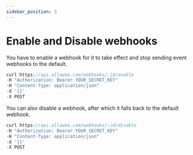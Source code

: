 ```yaml
---
sidebar_position: 3
---
```


# Enable and Disable webhooks

You have to enable a webhook for it to take effect and stop sending event webhooks to the default.

```js title="Sample Request"
curl https://api.allawee.com/webhooks/:id/enable
-H "Authorization: Bearer YOUR_SECRET_KEY"
-H "Content-Type: application/json"
-d '{}'
-X POST
```

You can also disable a webhook, after which it falls back to the default webhook.

```js title="Sample Request"
curl https://api.allawee.com/webhooks/:id/disable
-H "Authorization: Bearer YOUR_SECRET_KEY"
-H "Content-Type: application/json"
-d '{}'
-X POST
```

